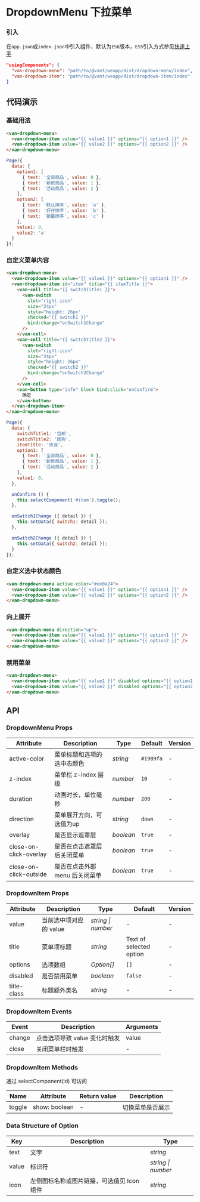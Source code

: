# DropdownMenu 下拉菜单

### 引入

在`app.json`或`index.json`中引入组件，默认为`ES6`版本，`ES5`引入方式参见[快速上手](#/quickstart)

```json
"usingComponents": {
  "van-dropdown-menu": "path/to/@vant/weapp/dist/dropdown-menu/index",
  "van-dropdown-item": "path/to/@vant/weapp/dist/dropdown-item/index"
}
```

## 代码演示

### 基础用法

```html
<van-dropdown-menu>
  <van-dropdown-item value="{{ value1 }}" options="{{ option1 }}" />
  <van-dropdown-item value="{{ value2 }}" options="{{ option2 }}" />
</van-dropdown-menu>
```

```js
Page({
  data: {
    option1: [
      { text: '全部商品', value: 0 },
      { text: '新款商品', value: 1 },
      { text: '活动商品', value: 2 }
    ],
    option2: [
      { text: '默认排序', value: 'a' },
      { text: '好评排序', value: 'b' },
      { text: '销量排序', value: 'c' }
    ],
    value1: 0,
    value2: 'a'
  }
});
```

### 自定义菜单内容

```html
<van-dropdown-menu>
  <van-dropdown-item value="{{ value1 }}" options="{{ option1 }}" />
  <van-dropdown-item id="item" title="{{ itemTitle }}">
    <van-cell title="{{ switchTitle1 }}">
      <van-switch
        slot="right-icon"
        size="24px"
        style="height: 26px"
        checked="{{ switch1 }}"
        bind:change="onSwitch1Change"
      />
    </van-cell>
    <van-cell title="{{ switchTitle2 }}">
      <van-switch
        slot="right-icon"
        size="24px"
        style="height: 26px"
        checked="{{ switch2 }}"
        bind:change="onSwitch2Change"
      />
    </van-cell>
    <van-button type="info" block bind:click="onConfirm">
      确定
    </van-button>
  </van-dropdown-item>
</van-dropdown-menu>
```

```js
Page({
  data: {
    switchTitle1: '包邮',
    switchTitle2: '团购',
    itemTitle: '筛选',
    option1: [
      { text: '全部商品', value: 0 },
      { text: '新款商品', value: 1 },
      { text: '活动商品', value: 2 }
    ],
    value1: 0,
  },

  onConfirm () {
    this.selectComponent('#item').toggle();
  },

  onSwitch1Change ({ detail }) {
    this.setData({ switch1: detail });
  },

  onSwitch2Change ({ detail }) {
    this.setData({ switch2: detail });
  }
});
```

### 自定义选中状态颜色

```html
<van-dropdown-menu active-color="#ee0a24">
  <van-dropdown-item value="{{ value1 }}" options="{{ option1 }}" />
  <van-dropdown-item value="{{ value2 }}" options="{{ option2 }}" />
</van-dropdown-menu>
```

### 向上展开

```html
<van-dropdown-menu direction="up">
  <van-dropdown-item value="{{ value1 }}" options="{{ option1 }}" />
  <van-dropdown-item value="{{ value2 }}" options="{{ option2 }}" />
</van-dropdown-menu>
```

### 禁用菜单

```html
<van-dropdown-menu>
  <van-dropdown-item value="{{ value1 }}" disabled options="{{ option1 }}" />
  <van-dropdown-item value="{{ value2 }}" disabled options="{{ option2 }}" />
</van-dropdown-menu>
```

## API

### DropdownMenu Props

| Attribute              | Description                    | Type      | Default   | Version |
| ---------------------- | ------------------------------ | --------- | --------- | ------- |
| active-color           | 菜单标题和选项的选中态颜色     | *string*  | `#1989fa` | -       |
| z-index                | 菜单栏 z-index 层级            | *number*  | `10`      | -       |
| duration               | 动画时长，单位毫秒             | *number*  | `200`     | -       |
| direction              | 菜单展开方向，可选值为up       | *string*  | `down`    | -       |
| overlay                | 是否显示遮罩层                 | *boolean* | `true`    | -       |
| close-on-click-overlay | 是否在点击遮罩层后关闭菜单     | *boolean* | `true`    | -       |
| close-on-click-outside | 是否在点击外部 menu 后关闭菜单 | *boolean* | `true`    | -       |

### DropdownItem Props

| Attribute   | Description            | Type               | Default                 | Version |
| ----------- | ---------------------- | ------------------ | ----------------------- | ------- |
| value       | 当前选中项对应的 value | *string \| number* | -                       | -       |
| title       | 菜单项标题             | *string*           | Text of selected option | -       |
| options     | 选项数组               | *Option[]*         | `[]`                    | -       |
| disabled    | 是否禁用菜单           | *boolean*          | `false`                 | -       |
| title-class | 标题额外类名           | *string*           | -                       | -       |

### DropdownItem Events

| Event  | Description                   | Arguments |
| ------ | ----------------------------- | --------- |
| change | 点击选项导致 value 变化时触发 | value     |
| close  | 关闭菜单栏时触发              | -         |

### DropdownItem Methods

通过 selectComponent(id) 可访问

| Name   | Attribute     | Return value | Description      |
| ------ | ------------- | ------------ | ---------------- |
| toggle | show: boolean | -            | 切换菜单是否展示 |

### Data Structure of Option

| Key   | Description                                | Type               |
| ----- | ------------------------------------------ | ------------------ |
| text  | 文字                                       | *string*           |
| value | 标识符                                     | *string \| number* |
| icon  | 左侧图标名称或图片链接，可选值见 Icon 组件 | *string*           |
